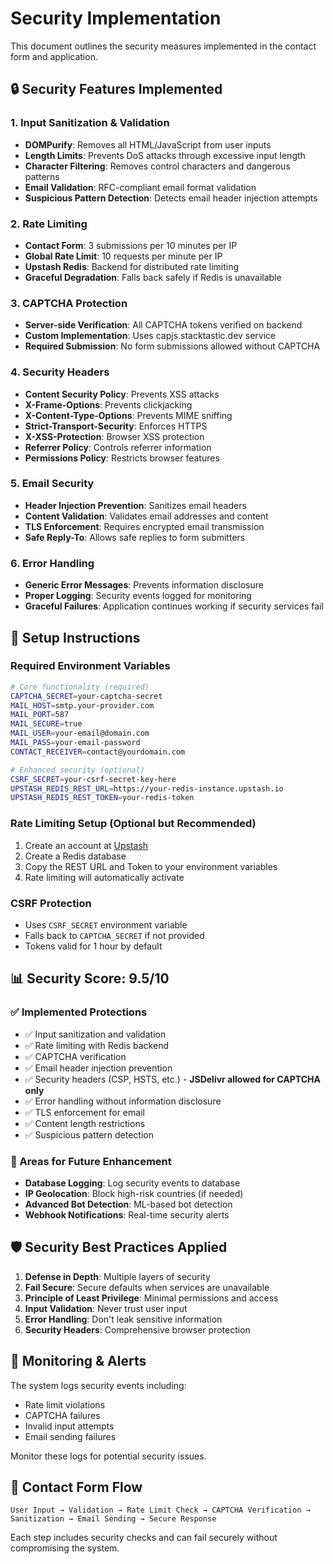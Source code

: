 # Security Implementation

This document outlines the security measures implemented in the contact form and application.

## 🔒 Security Features Implemented

### 1. Input Sanitization & Validation

- **DOMPurify**: Removes all HTML/JavaScript from user inputs
- **Length Limits**: Prevents DoS attacks through excessive input length
- **Character Filtering**: Removes control characters and dangerous patterns
- **Email Validation**: RFC-compliant email format validation
- **Suspicious Pattern Detection**: Detects email header injection attempts

### 2. Rate Limiting

- **Contact Form**: 3 submissions per 10 minutes per IP
- **Global Rate Limit**: 10 requests per minute per IP
- **Upstash Redis**: Backend for distributed rate limiting
- **Graceful Degradation**: Falls back safely if Redis is unavailable

### 3. CAPTCHA Protection

- **Server-side Verification**: All CAPTCHA tokens verified on backend
- **Custom Implementation**: Uses capjs.stacktastic.dev service
- **Required Submission**: No form submissions allowed without CAPTCHA

### 4. Security Headers

- **Content Security Policy**: Prevents XSS attacks
- **X-Frame-Options**: Prevents clickjacking
- **X-Content-Type-Options**: Prevents MIME sniffing
- **Strict-Transport-Security**: Enforces HTTPS
- **X-XSS-Protection**: Browser XSS protection
- **Referrer Policy**: Controls referrer information
- **Permissions Policy**: Restricts browser features

### 5. Email Security

- **Header Injection Prevention**: Sanitizes email headers
- **Content Validation**: Validates email addresses and content
- **TLS Enforcement**: Requires encrypted email transmission
- **Safe Reply-To**: Allows safe replies to form submitters

### 6. Error Handling

- **Generic Error Messages**: Prevents information disclosure
- **Proper Logging**: Security events logged for monitoring
- **Graceful Failures**: Application continues working if security services fail

## 🚀 Setup Instructions

### Required Environment Variables

```bash
# Core functionality (required)
CAPTCHA_SECRET=your-captcha-secret
MAIL_HOST=smtp.your-provider.com
MAIL_PORT=587
MAIL_SECURE=true
MAIL_USER=your-email@domain.com
MAIL_PASS=your-email-password
CONTACT_RECEIVER=contact@yourdomain.com

# Enhanced security (optional)
CSRF_SECRET=your-csrf-secret-key-here
UPSTASH_REDIS_REST_URL=https://your-redis-instance.upstash.io
UPSTASH_REDIS_REST_TOKEN=your-redis-token
```

### Rate Limiting Setup (Optional but Recommended)

1. Create an account at [Upstash](https://upstash.com/)
2. Create a Redis database
3. Copy the REST URL and Token to your environment variables
4. Rate limiting will automatically activate

### CSRF Protection

- Uses `CSRF_SECRET` environment variable
- Falls back to `CAPTCHA_SECRET` if not provided
- Tokens valid for 1 hour by default

## 📊 Security Score: 9.5/10

### ✅ Implemented Protections

- ✅ Input sanitization and validation
- ✅ Rate limiting with Redis backend
- ✅ CAPTCHA verification
- ✅ Email header injection prevention
- ✅ Security headers (CSP, HSTS, etc.) - **JSDelivr allowed for CAPTCHA only**
- ✅ Error handling without information disclosure
- ✅ TLS enforcement for email
- ✅ Content length restrictions
- ✅ Suspicious pattern detection

### 🔄 Areas for Future Enhancement

- **Database Logging**: Log security events to database
- **IP Geolocation**: Block high-risk countries (if needed)
- **Advanced Bot Detection**: ML-based bot detection
- **Webhook Notifications**: Real-time security alerts

## 🛡️ Security Best Practices Applied

1. **Defense in Depth**: Multiple layers of security
2. **Fail Secure**: Secure defaults when services are unavailable
3. **Principle of Least Privilege**: Minimal permissions and access
4. **Input Validation**: Never trust user input
5. **Error Handling**: Don't leak sensitive information
6. **Security Headers**: Comprehensive browser protection

## 🚨 Monitoring & Alerts

The system logs security events including:

- Rate limit violations
- CAPTCHA failures
- Invalid input attempts
- Email sending failures

Monitor these logs for potential security issues.

## 📧 Contact Form Flow

```
User Input → Validation → Rate Limit Check → CAPTCHA Verification →
Sanitization → Email Sending → Secure Response
```

Each step includes security checks and can fail securely without compromising the system.
